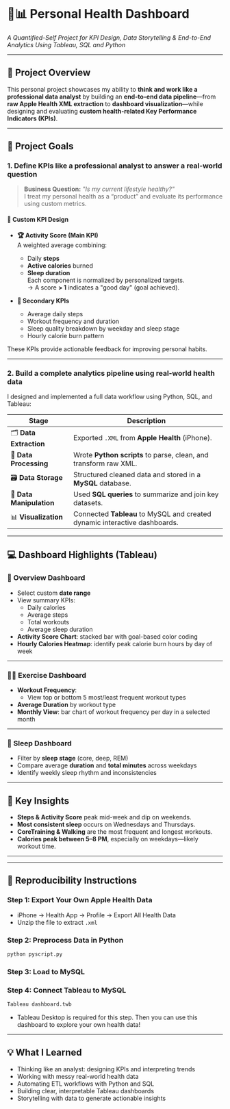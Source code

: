 # 🧠📊 Personal Health Dashboard  
*A Quantified-Self Project for KPI Design, Data Storytelling & End-to-End Analytics Using Tableau, SQL and Python*

---

## 📌 Project Overview

This personal project showcases my ability to **think and work like a professional data analyst** by building an **end-to-end data pipeline**—from **raw Apple Health XML extraction** to **dashboard visualization**—while designing and evaluating **custom health-related Key Performance Indicators (KPIs)**.

---

## 🎯 Project Goals

### 1. Define KPIs like a professional analyst to answer a real-world question

> **Business Question:** _"Is my current lifestyle healthy?"_  
I treat my personal health as a “product” and evaluate its performance using custom metrics.

#### 🔑 Custom KPI Design

- **🏆 Activity Score (Main KPI)**  
  A weighted average combining:
  - Daily **steps**
  - **Active calories** burned
  - **Sleep duration**  
  Each component is normalized by personalized targets.  
  → A score **> 1** indicates a "good day" (goal achieved).

- **🎯 Secondary KPIs**
  - Average daily steps
  - Workout frequency and duration
  - Sleep quality breakdown by weekday and sleep stage
  - Hourly calorie burn pattern

These KPIs provide actionable feedback for improving personal habits.

---

### 2. Build a complete analytics pipeline using real-world health data

I designed and implemented a full data workflow using Python, SQL, and Tableau:

| Stage               | Description                                                                 |
|--------------------|-----------------------------------------------------------------------------|
| 🗂 **Data Extraction** | Exported `.XML` from **Apple Health** (iPhone).                             |
| 🐍 **Data Processing** | Wrote **Python scripts** to parse, clean, and transform raw XML.            |
| 🗃 **Data Storage**     | Structured cleaned data and stored in a **MySQL** database.                |
| 🔎 **Data Manipulation** | Used **SQL queries** to summarize and join key datasets.                  |
| 📊 **Visualization**     | Connected **Tableau** to MySQL and created dynamic interactive dashboards. |

---

## 💻 Dashboard Highlights (Tableau)

### 🧾 Overview Dashboard
- Select custom **date range**
- View summary KPIs:
  - Daily calories
  - Average steps
  - Total workouts
  - Average sleep duration
- **Activity Score Chart**: stacked bar with goal-based color coding
- **Hourly Calories Heatmap**: identify peak calorie burn hours by day of week

---

### 🏃‍♀️ Exercise Dashboard
- **Workout Frequency**:
  - View top or bottom 5 most/least frequent workout types
- **Average Duration** by workout type
- **Monthly View**: bar chart of workout frequency per day in a selected month

---

### 🛌 Sleep Dashboard
- Filter by **sleep stage** (core, deep, REM)
- Compare average **duration** and **total minutes** across weekdays
- Identify weekly sleep rhythm and inconsistencies

---

## 🧠 Key Insights

- **Steps & Activity Score** peak mid-week and dip on weekends.
- **Most consistent sleep** occurs on Wednesdays and Thursdays.
- **CoreTraining & Walking** are the most frequent and longest workouts.
- **Calories peak between 5–8 PM**, especially on weekdays—likely workout time.

---

---

## 🔄 Reproducibility Instructions

### Step 1: Export Your Own Apple Health Data
- iPhone → Health App → Profile → Export All Health Data
- Unzip the file to extract `.xml`

### Step 2: Preprocess Data in Python
```bash
python pyscript.py
```
### Step 3: Load to MySQL
### Step 4: Connect Tableau to MySQL
```bash
Tableau dashboard.twb
```
- Tableau Desktop is required for this step. Then you can use this dashboard to explore your own health data!
  
---

## 💡 What I Learned
- Thinking like an analyst: designing KPIs and interpreting trends
- Working with messy real-world health data
- Automating ETL workflows with Python and SQL
- Building clear, interpretable Tableau dashboards
- Storytelling with data to generate actionable insights

